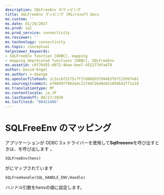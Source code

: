 ```yaml
---
description: SQLFreeEnv のマッピング
title: SQLFreeEnv マッピング |Microsoft Docs
ms.custom: ''
ms.date: 01/19/2017
ms.prod: sql
ms.prod_service: connectivity
ms.reviewer: ''
ms.technology: connectivity
ms.topic: conceptual
helpviewer_keywords:
- SQLFreeEnv function [ODBC], mapping
- mapping deprecated functions [ODBC], SQLFreeEnv
ms.assetid: c0f76455-d072-4bae-bee7-452277dfa479
author: David-Engel
ms.author: v-daenge
ms.openlocfilehash: 1c3ccbf3175c7f17d06b55799463fb7115997e01
ms.sourcegitcommit: e700497f962e4c2274df16d9e651059b42ff1a10
ms.translationtype: MT
ms.contentlocale: ja-JP
ms.lasthandoff: 08/17/2020
ms.locfileid: "88421496"
---
```

# <a name="sqlfreeenv-mapping"></a>SQLFreeEnv のマッピング
アプリケーションが ODBC 3.x ドライバーを使用して**Sqlfreeenv**を呼び出すときは、を呼び出します *。*  
  
```  
SQLFreeEnv(henv)   
```  
  
 がにマップされています  
  
```  
SQLFreeHandle(SQL_HANDLE_ENV,Handle)  
```  
  
 *ハンドル*引数を*henv*の値に設定します。
